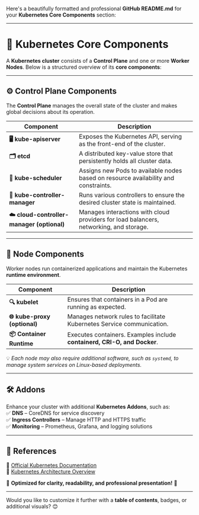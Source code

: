 Here's a beautifully formatted and professional **GitHub README.md** for your **Kubernetes Core Components** section:  

---

# 🚀 Kubernetes Core Components  

A **Kubernetes cluster** consists of a **Control Plane** and one or more **Worker Nodes**. Below is a structured overview of its **core components**:

---

## ⚙️ **Control Plane Components**  
The **Control Plane** manages the overall state of the cluster and makes global decisions about its operation.  

| Component               | Description  |
|-------------------------|-------------|
| **🖥️ kube-apiserver**  | Exposes the Kubernetes API, serving as the front-end of the cluster. |
| **🗂️ etcd**  | A distributed key-value store that persistently holds all cluster data. |
| **📌 kube-scheduler**  | Assigns new Pods to available nodes based on resource availability and constraints. |
| **📢 kube-controller-manager**  | Runs various controllers to ensure the desired cluster state is maintained. |
| **☁️ cloud-controller-manager (optional)**  | Manages interactions with cloud providers for load balancers, networking, and storage. |

---

## 🔧 **Node Components**  
Worker nodes run containerized applications and maintain the Kubernetes **runtime environment**.  

| Component               | Description  |
|-------------------------|-------------|
| **🔍 kubelet**  | Ensures that containers in a Pod are running as expected. |
| **🌐 kube-proxy (optional)**  | Manages network rules to facilitate Kubernetes Service communication. |
| **📦 Container Runtime**  | Executes containers. Examples include **containerd, CRI-O, and Docker**. |

💡 *Each node may also require additional software, such as `systemd`, to manage system services on Linux-based deployments.*

---

## 🛠️ **Addons**  
Enhance your cluster with additional **Kubernetes Addons**, such as:  
✅ **DNS** – CoreDNS for service discovery  
✅ **Ingress Controllers** – Manage HTTP and HTTPS traffic  
✅ **Monitoring** – Prometheus, Grafana, and logging solutions  

---

## 📜 **References**  
🔗 [Official Kubernetes Documentation](https://kubernetes.io/docs/)  
🔗 [Kubernetes Architecture Overview](https://kubernetes.io/docs/concepts/architecture/)  

🎯 **Optimized for clarity, readability, and professional presentation!** 🚀  

---

Would you like to customize it further with a **table of contents**, badges, or additional visuals? 😊
